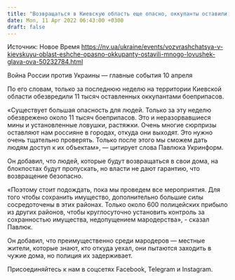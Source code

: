 ```yaml
---
title: "Возвращаться в Киевскую область еще опасно, оккупанты оставили много ловушек — глава ОВА"
date: Mon, 11 Apr 2022 06:43:00 +0300
draft: false
---
```

Источник: Новое Время https://nv.ua/ukraine/events/vozvrashchatsya-v-kievskuyu-oblast-eshche-opasno-okkupanty-ostavili-mnogo-lovushek-glava-ova-50232784.html


Война России против Украины — главные события 10 апреля

По его словам, только за последнюю неделю на территории Киевской области обезвредили 11 тысяч оставленных оккупантами боеприпасов.

«Существует большая опасность для людей. Только за эту неделю обезврежено около 11 тысяч боеприпасов. Это и неразорвавшиеся мины и установленные ловушки, растяжки. Очень многие сюрпризы оставляют нам россияне в городах, откуда они выходят. Это нужно очень тщательно проверять. Только после этого мы сможем дать людям доступ к их объектам», — цитирует слова Павлюка Укринформ.

Он добавил, что людей, которые будут возвращаться в свои дома, на блокпостах будут пропускать, но власти не дают гарантию, что возвращение безопасно.

«Поэтому стоит подождать, пока мы проведем все мероприятия. Для того чтобы сохранить имущество, дополнительно большие силы сосредоточены в этих районах. Только около 600 полицейских прибыло из других районов, чтобы круглосуточно установить контроль за сохранностью имущества, недопущением мародерства», - сказал Павлюк.

Он добавил, что преимущественно среди мародеров — местные жители, которые знают, кто откуда уехал, они пытаются заходить в чужие дома, но полиция их задерживает.

Присоединяйтесь к нам в соцсетях Facebook, Telegram и Instagram.
